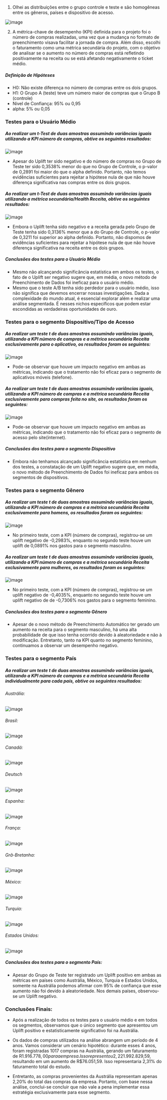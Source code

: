 1. Olhei as distribuições entre o grupo controle e teste e são homogêneas entre os gêneros, países e dispositivo de acesso.
   
![image](https://github.com/TiagoTBarreto/ProjetoA-B/assets/137197787/2255ba6c-8d46-4348-a60d-c1eb057044c7)

2. A métrica-chave de desempenho (KPI) definida para o projeto foi o número de compras realizadas, uma vez que a mudança no formato de preenchimento visava facilitar a jornada de compra. Além disso, escolhi o faturamento como uma métrica secundária do projeto, com o objetivo de analisar se o aumento no número de compras está refletindo positivamente na receita ou se está afetando negativamente o ticket médio.
##### Definição de Hipóteses
+ H0: Não existe diferença no número de compras entre os dois grupos.
+ H1: O Grupo A (teste) teve um número maior de compras que o Grupo B (controle)
+ Nível de Confiança: 95% ou 0,95
+ alpha: 5% ou 0,05
### Testes para o Usuário Médio
##### Ao realizar um t-Test de duas amostras assumindo variâncias iguais utilizando a KPI número de compras, obtive os seguintes resultados:

![image](https://github.com/TiagoTBarreto/ProjetoA-B/assets/137197787/41fc7caf-971f-4023-84b5-3346776d8459)

+ Apesar do Uplift ter sido negativo e do número de compras no Grupo de Teste ter sido 0,3538% menor do que no Grupo de Controle, o p-valor de 0,2891 foi maior do que o alpha definido. Portanto, não temos evidências suficientes para rejeitar a hipótese nula de que não houve diferença significativa nas compras entre os dois grupos.
##### Ao realizar um t-Test de duas amostras assumindo variâncias iguais utilizando a métrica secundária/Health Receita, obtive os seguintes resultados:
![image](https://github.com/TiagoTBarreto/ProjetoA-B/assets/137197787/5139ce33-17e3-492a-9583-ebdccac5ac02)

+ Embora o Uplift tenha sido negativo e a receita gerada pelo Grupo de Teste tenha sido 0,3136% menor que a do Grupo de Controle, o p-valor de 0,3211 foi superior ao alpha definido. Portanto, não dispomos de evidências suficientes para rejeitar a hipótese nula de que não houve diferença significativa na receita entre os dois grupos.
##### Conclusões dos testes para o Usuário Médio
+ Mesmo não alcançando significância estatística em ambos os testes, o fato de o Uplift ser negativo sugere que, em média, o novo método de Preenchimento de Dados foi ineficaz para o usuário médio.
+ Mesmo que o teste A/B tenha sido perdedor para o usuário médio, isso não significa que devemos encerrar nossas investigações. Dada a complexidade do mundo atual, é essencial explorar além e realizar uma análise segmentada. É nesses nichos específicos que podem estar escondidas as verdadeiras oportunidades de ouro.
### Testes para o segmento Dispositivo/Tipo de Acesso
##### Ao realizar um teste t de duas amostras assumindo variâncias iguais, utilizando a KPI número de compras e a métrica secundária Receita exclusivamente para o aplicativo, os resultados foram os seguintes:
![image](https://github.com/TiagoTBarreto/ProjetoA-B/assets/137197787/8ffd06ef-d061-4861-8b3f-f08ea2a3fc93)

+ Pode-se observar que houve um impacto negativo em ambas as métricas, indicando que o tratamento não foi eficaz para o segmento de aplicativos móveis (telefone).
##### Ao realizar um teste t de duas amostras assumindo variâncias iguais, utilizando a KPI número de compras e a métrica secundária Receita exclusivamente para compras feita no site, os resultados foram os seguintes:
![image](https://github.com/TiagoTBarreto/ProjetoA-B/assets/137197787/b7d362f2-5858-456b-bf81-72c201f44f78)

+ Pode-se observar que houve um impacto negativo em ambas as métricas, indicando que o tratamento não foi eficaz para o segmento de acesso pelo site(internet).
##### Conclusões dos testes para o segmento Dispositivo
 + Embora não tenhamos alcançado significância estatística em nenhum dos testes, a constatação de um Uplift negativo sugere que, em média, o novo método de Preenchimento de Dados foi ineficaz para ambos os segmentos de dispositivos.
### Testes para o segmento Gênero
##### Ao realizar um teste t de duas amostras assumindo variâncias iguais, utilizando a KPI número de compras e a métrica secundária Receita exclusivamente para homens, os resultados foram os seguintes:
![image](https://github.com/TiagoTBarreto/ProjetoA-B/assets/137197787/74470397-1bc7-4e92-a8ae-21938f799f2a)

+ No primeiro teste, com a KPI (número de compras), registrou-se um uplift negativo de -0,2983%, enquanto no segundo teste houve um uplift de 0,0891% nos gastos para o segmento masculino.
##### Ao realizar um teste t de duas amostras assumindo variâncias iguais, utilizando a KPI número de compras e a métrica secundária Receita exclusivamente para mulheres, os resultados foram os seguintes:
![image](https://github.com/TiagoTBarreto/ProjetoA-B/assets/137197787/6aa847e4-59d8-4e77-8b72-3fec1105b4f7)

 + No primeiro teste, com a KPI (número de compras), registrou-se um uplift negativo de -0,4035%, enquanto no segundo teste houve um uplift negativo de de -0,7306% nos gastos para o segmento feminino.

##### Conclusões dos testes para o segmento Gênero
 + Apesar de o novo método de Preenchimento Automático ter gerado um aumento na receita para o segmento masculino, há uma alta probabilidade de que isso tenha ocorrido devido à aleatoriedade e não à modificação. Entretanto, tanto na KPI quanto no segmento feminino, continuamos a observar um desempenho negativo.

### Testes para o segmento País
##### Ao realizar um teste t de duas amostras assumindo variâncias iguais, utilizando a KPI número de compras e a métrica secundária Receita individualmente para cada país, obtive os seguintes resultados:
###### Austrália:
![image](https://github.com/TiagoTBarreto/ProjetoA-B/assets/137197787/f1e3f21d-ae24-4384-8341-18d5e54f52b7)

###### Brasil:
![image](https://github.com/TiagoTBarreto/ProjetoA-B/assets/137197787/e8ff1851-0f3d-4919-bdf1-c7f9510e3eac)

###### Canadá:
![image](https://github.com/TiagoTBarreto/ProjetoA-B/assets/137197787/dc842416-0e8e-41e3-b6cb-fbd27deee1ed)

###### Deutsch
![image](https://github.com/TiagoTBarreto/ProjetoA-B/assets/137197787/a489a409-5a8b-41c1-ac00-cdd0c05a3448)

###### Espanha:
![image](https://github.com/TiagoTBarreto/ProjetoA-B/assets/137197787/0dc6e3ad-11e2-4863-ae1a-fb587cbbac7a)

###### França:
![image](https://github.com/TiagoTBarreto/ProjetoA-B/assets/137197787/78bde709-c3e0-4263-9855-0e67372d1f1f)

###### Grã-Bretanha:
![image](https://github.com/TiagoTBarreto/ProjetoA-B/assets/137197787/eff8e3cf-64aa-44ae-ae48-48f578f4399a)

###### México:
![image](https://github.com/TiagoTBarreto/ProjetoA-B/assets/137197787/66020728-0ab2-4f44-9b94-d578a8703ba2)

###### Turquia:
![image](https://github.com/TiagoTBarreto/ProjetoA-B/assets/137197787/698ac6a8-7a72-4120-ad9c-c535d5154a33)

###### Estados Unidos:
![image](https://github.com/TiagoTBarreto/ProjetoA-B/assets/137197787/534005e5-3d8a-4d77-a081-5f454ef85ce0)

##### Conclusões dos testes para o segmento País:
 + Apesar do Grupo de Teste ter registrado um Uplift positivo em ambas as métricas em países como Austrália, México, Turquia e Estados Unidos, somente na Austrália podemos afirmar com 95% de confiança que esse aumento não foi devido à aleatoriedade. Nos demais países, observou-se um Uplift negativo.
### Conclusões Finais:
+ Após a realização de todos os testes para o usuário médio e em todos os segmentos, observamos que o único segmento que apresentou um Uplift positivo e estatisticamente significativo foi na Austrália.

+ Os dados de compras utilizados na análise abrangem um período de 4 anos. Vamos considerar um cenário hipotético: durante esses 4 anos, foram registradas 1017 compras na Austrália, gerando um faturamento de R$1.916.778,00 para a empresa. Isso representou 2,22% do faturamento total das compras do estudo. Supondo que todas as compras fossem realizadas utilizando o Preenchimento Automático, o faturamento aumentaria para R$1.992.829,59, resultando em um aumento de R$76.051,59. Isso representaria 2,31% do faturamento total do estudo.

+ Entretanto, as compras provenientes da Austrália representam apenas 2,20% do total das compras da empresa. Portanto, com base nessa análise, conclui-se concluir que não vale a pena implementar essa estratégia exclusivamente para esse segmento.
